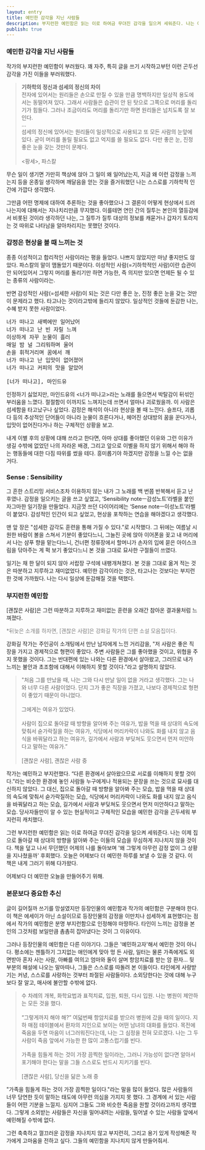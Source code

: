 ```yaml
---
layout: entry
title: 예민한 감각을 지닌 사람들
description: 부지런한 예민함은 읽는 이로 하여금 무뎌진 감각을 일으켜 세워준다. 나는 이제 집으로 돌아갈 때 상대의 방향을 알아봐 주는 이들의 모습을 무심하게 지나치지 않을 것이다.
publish: true
---
```

### 예민한 감각을 지닌 사람들
작가의 부지런한 예민함이 부러웠다. 꽤 자주, 특히 글을 쓰기 시작하고부턴 이런 곤두선 감각을 가진 이들을 부러워했다.  

><b>기하학의 정신과 섬세의 정신의 차이</b><br>전자에 있어서는 원리들은 손으로 만질 수 있을 만큼 명백하지만 일상적 용도에서는 동떨어져 있다. 그래서 사람들은 습관이 안 된 탓으로 그쪽으로 머리를 돌리기가 힘들다. 그러나 조금이라도 머리를 돌리기만 하면 원리들은 넘치도록 잘 보인다.<br>...<br>	섬세의 정신에 있어서는 원리들이 일상적으로 사용되고 또 모든 사람의 눈앞에 있다. 굳이 머리를 돌릴 필요도 없고 억지를 쓸 필요도 없다. 다만 좋은 눈, 진정 좋은 눈을 갖는 것만이 문제다.<br><br><팡세>, 파스칼

무슨 일이 생기면 가만히 책상에 앉아 그 일이 왜 일어났는지, 지금 왜 이런 감정을 느끼는지 등을 온종일 생각하며 깨달음을 얻는 것을 즐거워했던 나는 스스로를 기하학적 인간에 가깝다 생각했다.

그만큼 어떤 명제에 대하여 추론하는 것을 좋아했으나 그 결론이 어떻게 현상에서 드러나는지에 대해서는 지나치리만큼 무지했다. 이를테면 연인 간의 질투는 본인의 열등감에서 비롯된 것이라 생각하던 나는, 그 질투가 질투 대상의 정보를 캐묻거나 갑자기 토라지는 것 따위로 나타남을 알아차리지는 못했던 것이다.  

### 감정은 현상을 볼 때 느끼는 것
종종 이성적이고 합리적인 사람이라는 평을 들었다. 나쁘지 않았지만 마냥 좋지만도 않았다. 파스칼의 말이 맴돌았기 때문이다. 이성적인 사람(=기하학적인 사람)이란 습관이 안 되어있어서 그렇지 머리를 돌리기만 하면 가능한, 즉 의지만 있으면 언제든 될 수 있는 종류의 사람이라는. 

반면 감성적인 사람(=섬세한 사람)이 되는 것은 다만 좋은 눈, 진정 좋은 눈을 갖는 것만이 문제라고 했다. 타고나는 것이라고밖에 들리지 않았다. 일상적인 것들에 둔감한 나는, 수혜 받지 못한 사람이었다. 

<pre>
너가 떠나고 새벽에만 일어났어
너가 떠나고 난 빈 자릴 느껴
이상하게 자꾸 눈물이 흘러
매일 밤 널 그리워하며 울어
손을 휘적거리며 꿈에서 깨
너가 떠나고 난 입맛이 없어졌어
너가 떠나고 커피의 맛을 알았어

[너가 떠나고], 마인드유
</pre>

인정하기 싫었지만, 마인드유의 <너가 떠나고>라는 노래를 들으면서 박탈감이 뒤섞인 부러움을 느꼈다. 절절함이 이까지도 느껴지는데 쓰면서 얼마나 괴로웠을까. 이 사람은 섬세함을 타고났구나 싶었다. 감정은 해석이 아니라 현상을 볼 때 느낀다. 슬프다, 괴롭다 등의 추상적인 단어들이 아니라  눈물이 흐른다거나, 헤어진 상대방의 꿈을 꾼다거나, 입맛이 없어진다거나 하는 구체적인 상황을 보고. 

내게 이별 후의 상황에 대해 쓰라고 한다면, 아마 상대를 좋아했던 이유와 그런 이유가 생길 수밖에 없었던 나의 자라온 배경, 그리고 앞으로 이별을 하지 않기 위해서 해야 하는 행동들에 대한 다짐 따위를 썼을 테다. 흥미롭기야 하겠지만 감정을 느낄 수는 없을 거다.  


### Sense : Sensibility
그 흔한 스트리밍 서비스조차 이용하지 않는 내가 그 노래를 백 번쯤 반복해서 듣고 난 후였나. 감정을 일으키는 글을 쓰고 싶었고, ‘Sensibility noteㅡ감성노트’라벨을 붙인 자그마한 일기장을 만들었다. 지금껏 쓰던 다이어리에는 ‘Sense noteㅡ이성노트’라벨이 붙었다. 감성적인 인간이 되고 싶었고, 현상을 포착하는 연습을 해야겠다고 생각했다.

맨 앞 장은 "섬세한 감각도 훈련을 통해 가질 수 있다.”로 시작했다. 그 뒤에는 여름날 시원한 바람이 볼을 스쳐서 기분이 좋았다느니, 그늘진 곳에 앉아 이어폰을 꽂고 내 머리에서 나는 샴푸 향을 맡는다느니, 건너편 정류장에서 할머니가 손자의 입에 묻은 아이스크림을 닦아주는 게 퍽 보기 좋았다느니 본 것을 그대로 묘사한 구절들이 쓰였다.  

일기는 채 한 달이 되지 않아 서랍장 구석에 내팽개쳐졌다. 본 것을 그대로 옮겨 적는 것은 따분하고 지루하고 재미없었다. 예민한 감각이라는 것은, 타고나는 것보다는 부지런한 것에 가까웠다. 나는 다시 일상에 둔감해질 것을 택했다.  

### 부지런한 예민함
[괜찮은 사람]은 그런 따분하고 지루하고 재미없는 훈련을 오래간 참아온 결과물처럼 느껴졌다.

<span style="color: grey"> *뒤늦은 소개를 하자면, [괜찮은 사람]은 강화길 작가의 단편 소설 모음집이다. </span>


강화길 작가는 주인공이 소개팅에서 만난 남자에게 느낀 거리감을, "저 사람은 좋은 직장을 가지고 경제적으로 형편이 좋았다. 주변 사람들은 그를 좋아했을 것이고, 위협을 주지 못했을 것이다. 그는 반대편에 있는 나와는 다른 환경에서 살아왔고, 그러므로 내가 느끼는 불안과 초조함에 대해서 이해하지 못할 것이다.”라고 설명하지 않았다.  

>"처음 그를 만났을 때, 나는 그와 다시 만날 일이 없을 거라고 생각했다. 그는 나와 너무 다른 사람이었다. 단지 그가 좋은 직장을 가졌고, 나보다 경제적으로 형편이 좋았기 때문이 아니었다. <br><br>그에게는 여유가 있었다. <br><br>사람이 집으로 돌아갈 때 방향을 알아봐 주는 여유가, 밥을 먹을 때 상대의 속도에 맞춰서 숟가락질을 하는 여유가, 식당에서 머리카락이 나와도 화를 내지 않고 음식을 바꿔달라고 하는 여유가, 길가에서 사람과 부딪쳐도 웃으면서 먼저 미안하다고 말하는 여유가.” <br><br>[괜찮은 사람], 괜찮은 사람 중

작가는 예민하고 부지런했다. “다른 환경에서 살아왔으므로 서로를 이해하지 못할 것이다.”라는 비슷한 환경에 놓인 사람들 누구에게나 적용되는 문장을 쓰는 것으로 묘사를 대신하지 않았다. 그 대신, 집으로 돌아갈 때 방향을 알아봐 주는 모습, 밥을 먹을 때 상대의 속도에 맞춰서 숟가락질하는 모습, 식당에서 머리카락이 나와도 화를 내지 않고 음식을 바꿔달라고 하는 모습, 길가에서 사람과 부딪쳐도 웃으면서 먼저 미안하다고 말하는 모습. 당사자들만이 알 수 있는 현실적이고 구체적인 모습을 예민한 감각을 곤두세워 부지런히 캐치했다.  

그런 부지런한 예민함은 읽는 이로 하여금 무뎌진 감각을 일으켜 세워준다. 나는 이제 집으로 돌아갈 때 상대의 방향을 알아봐 주는 이들의 모습을 무심하게 지나치지 않을 것이다. 책을 덮고 나서 무던했던 어제의 나를 돌아보며 '왜 그렇게 아무런 감정 없이 그 상황을 지나쳤을까' 후회했다. 오늘은 어제보다 더 예민한 하루를 보낼 수 있을 것 같다. 이 책은 내게 그러기 위해 다가왔다.

어제보다 더 예민한 오늘을 만들어주기 위해.

### 본문보다 중요한 추신
글이 길어질까 쓰기를 망설였지만 등장인물의 예민함과 작가의 예민함은 구분해야 한다. 이 책은 에세이가 아닌 소설이므로 등장인물의 감정을 이만치나 섬세하게 표현했다는 점에서 작가의 예민함은 분명 부지런함으로 인정해야 마땅하다. 타인이 느끼는 감정을 본인의 그것처럼 보일만큼 촘촘히 잡아냈다는 것이 그 이유이다. 

그러나 등장인물의 예민함은 다른 이야기다. 그들은 '예민하고자'해서 예민한 것이 아니다. 평소에는 젠틀하기 그지없는 애인에게 맞아 멍 든 사람, 일터는 물론 가족에게도 외면받아 혼자 사는 사람, 아빠를 여의고 엄마와 둘이 살며 항암치료를 받는 암 환자... 뒷부분의 해설에 나오는 말마따나, 그들은 스스로를 따돌려 본 이들이다. 타인에게 사랑받기는 커녕, 스스로를 사랑하는 것부터 좌절된 사람들이다. 소외당한다는 것에 대해 누구보다 잘 알고, 매사에 불안할 수밖에 없다. 


>수 차례의 개복, 화학요법과 표적치료, 입원, 퇴원, 다시 입원. 나는 병원이 제안하는 모든 것을 했다. <br><br>“그렇게까지 해야 해?” 
여덟번째 항암치료를 받으러 병원에 갔을 때의 일이다. 지하 매점 테이블에서 환자의 지인으로 보이는 어떤 남녀의 대화를 들었다. 목전에 죽음을 두면 마음이 너그러워진다는데, 나는 그 심정을 전혀 모르겠다. 나는 그 두 사람이 죽음 앞에서 가능한 한 많이 고통스럽기를 빈다.<br><br>가족을 힘들게 하는 것이 가장 끔찍한 일이라는, 그러니 가능성이 없다면 알아서 포기해야 한다는 말을 그들 스스로도 반드시 지키기를 빈다.<br><br>[괜찮은 사람], 당신을 닮은 노래 중

"가족을 힘들게 하는 것이 가장 끔찍한 일이다."라는 말을 많이 들었다. 많은 사람들의 너무 당연한 듯이 말하는 태도에 아무런 의심을 가지지 못 했다. 그 경계에 서 있는 사람들이 어떤 기분을 느낄지. 심지어 그들도 그와 비슷한 죽음을 원할 것이라고까지 생각했다. 그렇게 소외받는 사람들은 자신을 밀어내려는 사람들, 밀어낼 수 있는 사람들 앞에서 예민해질 수밖에 없다. 

그런 축축하고 껄끄러운 감정을 지나치지 않고 부지런히, 그리고 용기 있게 작성해준 작가에게 고마움을 전하고 싶다. 그들의 예민함을 지나치지 않게 만들어줘서. 



